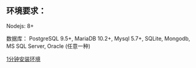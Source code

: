 ## 环境要求：

Nodejs: 8+  

数据库： PostgreSQL 9.5+, MariaDB 10.2+, Mysql 5.7+, SQLite, Mongodb, MS SQL Server, Oracle (任意一种)

[1分钟安装环境](#install)